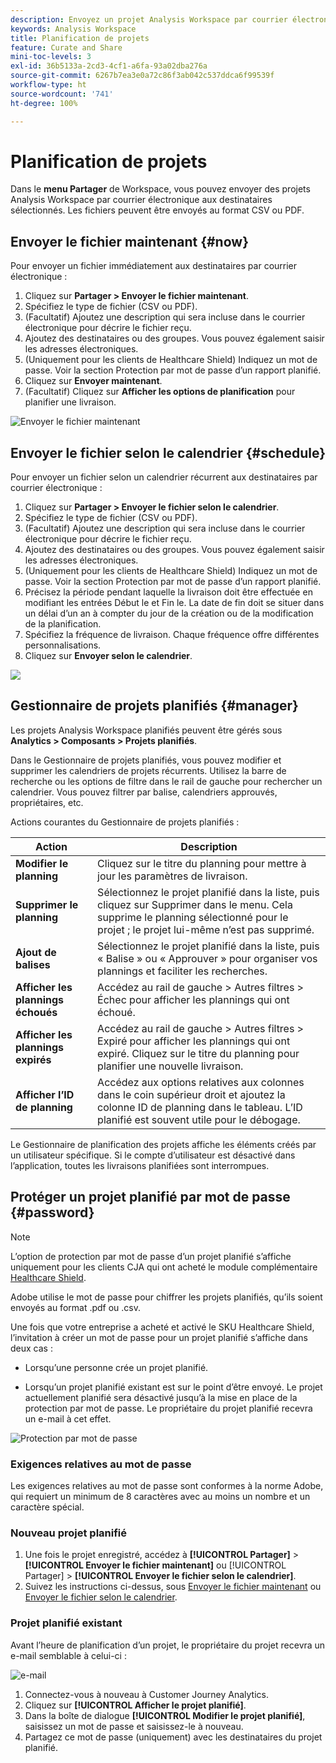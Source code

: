 ```yaml
---
description: Envoyez un projet Analysis Workspace par courrier électronique ou planifiez une livraison.
keywords: Analysis Workspace
title: Planification de projets
feature: Curate and Share
mini-toc-levels: 3
exl-id: 36b5133a-2cd3-4cf1-a6fa-93a02dba276a
source-git-commit: 6267b7ea3e0a72c86f3ab042c537ddca6f99539f
workflow-type: ht
source-wordcount: '741'
ht-degree: 100%

---
```


# Planification de projets

Dans le **menu Partager** de Workspace, vous pouvez envoyer des projets Analysis Workspace par courrier électronique aux destinataires sélectionnés. Les fichiers peuvent être envoyés au format CSV ou PDF.

## Envoyer le fichier maintenant {#now}

Pour envoyer un fichier immédiatement aux destinataires par courrier électronique :

1. Cliquez sur **Partager > Envoyer le fichier maintenant**.
1. Spécifiez le type de fichier (CSV ou PDF).
1. (Facultatif) Ajoutez une description qui sera incluse dans le courrier électronique pour décrire le fichier reçu.
1. Ajoutez des destinataires ou des groupes. Vous pouvez également saisir les adresses électroniques.
1. (Uniquement pour les clients de Healthcare Shield) Indiquez un mot de passe. Voir la section Protection par mot de passe d’un rapport planifié.
1. Cliquez sur **Envoyer maintenant**.
1. (Facultatif) Cliquez sur **Afficher les options de planification** pour planifier une livraison.

![Envoyer le fichier maintenant](assets/send-file-no-scheduling-options.JPG)

## Envoyer le fichier selon le calendrier {#schedule}

Pour envoyer un fichier selon un calendrier récurrent aux destinataires par courrier électronique :

1. Cliquez sur **Partager > Envoyer le fichier selon le calendrier**.
1. Spécifiez le type de fichier (CSV ou PDF).
1. (Facultatif) Ajoutez une description qui sera incluse dans le courrier électronique pour décrire le fichier reçu.
1. Ajoutez des destinataires ou des groupes. Vous pouvez également saisir les adresses électroniques.
1. (Uniquement pour les clients de Healthcare Shield) Indiquez un mot de passe. Voir la section Protection par mot de passe d’un rapport planifié.
1. Précisez la période pendant laquelle la livraison doit être effectuée en modifiant les entrées Début le et Fin le. La date de fin doit se situer dans un délai d’un an à compter du jour de la création ou de la modification de la planification.
1. Spécifiez la fréquence de livraison. Chaque fréquence offre différentes personnalisations.
1. Cliquez sur **Envoyer selon le calendrier**.

![](assets/send-file.JPG)

## Gestionnaire de projets planifiés {#manager}

Les projets Analysis Workspace planifiés peuvent être gérés sous **Analytics > Composants > Projets planifiés**.

Dans le Gestionnaire de projets planifiés, vous pouvez modifier et supprimer les calendriers de projets récurrents. Utilisez la barre de recherche ou les options de filtre dans le rail de gauche pour rechercher un calendrier. Vous pouvez filtrer par balise, calendriers approuvés, propriétaires, etc.

Actions courantes du Gestionnaire de projets planifiés :

| Action | Description |
|---|---|
| **Modifier le planning** | Cliquez sur le titre du planning pour mettre à jour les paramètres de livraison. |
| **Supprimer le planning** | Sélectionnez le projet planifié dans la liste, puis cliquez sur Supprimer dans le menu. Cela supprime le planning sélectionné pour le projet ; le projet lui-même n’est pas supprimé. |
| **Ajout de balises** | Sélectionnez le projet planifié dans la liste, puis « Balise » ou « Approuver » pour organiser vos plannings et faciliter les recherches. |
| **Afficher les plannings échoués** | Accédez au rail de gauche > Autres filtres > Échec pour afficher les plannings qui ont échoué. |
| **Afficher les plannings expirés** | Accédez au rail de gauche > Autres filtres > Expiré pour afficher les plannings qui ont expiré. Cliquez sur le titre du planning pour planifier une nouvelle livraison. |
| **Afficher l’ID de planning** | Accédez aux options relatives aux colonnes dans le coin supérieur droit et ajoutez la colonne ID de planning dans le tableau. L’ID planifié est souvent utile pour le débogage. |

Le Gestionnaire de planification des projets affiche les éléments créés par un utilisateur spécifique. Si le compte d’utilisateur est désactivé dans l’application, toutes les livraisons planifiées sont interrompues.

## Protéger un projet planifié par mot de passe {#password}

>[!NOTE]
>
>L’option de protection par mot de passe d’un projet planifié s’affiche uniquement pour les clients CJA qui ont acheté le module complémentaire [Healthcare Shield](https://experienceleague.adobe.com/docs/blueprints-learn/architecture/vertical-blueprints/healthcare-vertical.html%3Flang%3Den).

Adobe utilise le mot de passe pour chiffrer les projets planifiés, qu’ils soient envoyés au format .pdf ou .csv.

Une fois que votre entreprise a acheté et activé le SKU Healthcare Shield, l’invitation à créer un mot de passe pour un projet planifié s’affiche dans deux cas :

* Lorsqu’une personne crée un projet planifié.

* Lorsqu’un projet planifié existant est sur le point d’être envoyé. Le projet actuellement planifié sera désactivé jusqu’à la mise en place de la protection par mot de passe. Le propriétaire du projet planifié recevra un e-mail à cet effet.

![Protection par mot de passe](assets/password.png)

### Exigences relatives au mot de passe

Les exigences relatives au mot de passe sont conformes à la norme Adobe, qui requiert un minimum de 8 caractères avec au moins un nombre et un caractère spécial.

### Nouveau projet planifié

1. Une fois le projet enregistré, accédez à **[!UICONTROL Partager]** > **[!UICONTROL Envoyer le fichier maintenant]** ou [!UICONTROL Partager] > **[!UICONTROL Envoyer le fichier selon le calendrier]**.
1. Suivez les instructions ci-dessus, sous [Envoyer le fichier maintenant](https://experienceleague.adobe.com/docs/analytics-platform/using/cja-workspace/curate-share/t-schedule-report.html?lang=fr#now) ou [Envoyer le fichier selon le calendrier](https://experienceleague.adobe.com/docs/analytics-platform/using/cja-workspace/curate-share/t-schedule-report.html?lang=fr#schedule).

### Projet planifié existant

Avant l’heure de planification d’un projet, le propriétaire du projet recevra un e-mail semblable à celui-ci :

![e-mail](assets/email-password.png)

1. Connectez-vous à nouveau à Customer Journey Analytics.
1. Cliquez sur **[!UICONTROL Afficher le projet planifié]**.
1. Dans la boîte de dialogue **[!UICONTROL Modifier le projet planifié]**, saisissez un mot de passe et saisissez-le à nouveau.
1. Partagez ce mot de passe (uniquement) avec les destinataires du projet planifié.


